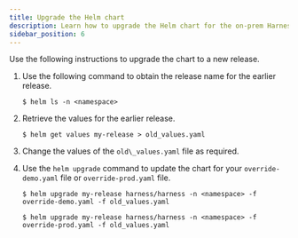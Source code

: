 ```yaml
---
title: Upgrade the Helm chart
description: Learn how to upgrade the Helm chart for the on-prem Harness Self-Managed Enterprise Edition. 
sidebar_position: 6
---
```


Use the following instructions to upgrade the chart to a new release. 

1. Use the following command to obtain the release name for the earlier release. 

   ``` 
   $ helm ls -n <namespace>
   ```

2. Retrieve the values for the earlier release.

   ```
   $ helm get values my-release > old_values.yaml
   ```

3. Change the values of the `old\_values.yaml` file as required.

4. Use the `helm upgrade` command to update the chart for your `override-demo.yaml` file or `override-prod.yaml` file. 

   ```
   $ helm upgrade my-release harness/harness -n <namespace> -f override-demo.yaml -f old_values.yaml
   ```

   ```
   $ helm upgrade my-release harness/harness -n <namespace> -f override-prod.yaml -f old_values.yaml
   ```
